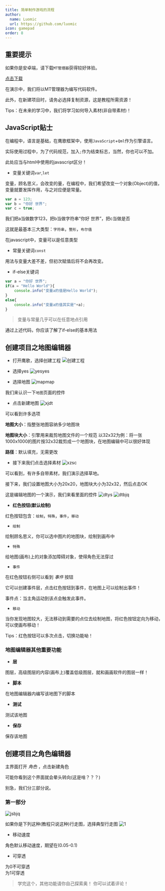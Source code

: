 ```yaml
---
title: 简单制作游戏的流程
author:
  name: Luomic
  url: https://github.com/luomic
icon: gamepad
order: 8
---
```


## 重要提示

如果你是安卓端，请下载`MT管理器`获得较好体验。

[点击下载](https://mt2.cn/)

在演示中，我们将以MT管理器为编写代码软件。

此外，在新建项目时，请务必选择复制资源，这是教程所需资源！

Tips：在未来的学习中，我们将学习如何导入素材(非自带素材)！

## JavaScript贴士

在编程中，语言是基础，在鹰歌框架中，使用`JavaScript`+`Qml`作为引擎语言。

实际使用过程中，为了代码规范，加入`;`作为结束标志，当然，你也可以不加。

此处应当与html中使用的javascript区分！

* 变量关键词`var`,`let`

变量，顾名思义，会改变的量，在编程中，我们希望改变一个对象(Object)的值，变量就要发挥作用，与之对应便是常量。

```javascript
var a = 123;
var b = "你好 世界";
var c = true;
```

我们把a当做数字123，把b当做字符串“你好 世界”，把c当做是否

这就是最基本三大类型：`字符串`，`整形`，`布尔值`

在javascript中，变量可以是任意类型

* 常量关键词`const`

用法与变量大差不差，但初次赋值后将不会再改变。

* if-else关键词

```javascript
var a = "你好 世界";
if(a = "Hello World"){
    console.info("变量a的值是Hello World");
}
else{
    console.info("变量a的值其实是"+a);
}
```

> 变量与常量几乎可以在任意地点引用

通过上述代码，你应该了解了if-else的基本用法

## 创建项目之地图编辑器

* 打开鹰歌，选择创建工程
![创建工程](image/start/xjgc.png)

* 选择yes
![yesyes](image/start/yesyes.png)

* 选择地图
![mapmap](image/start/mapmap.png)

我们来认识一下`地图`页面的控件

* 点击新建地图
![xjdt](image/start/xjdt.png)

可以看到许多选项

**地图大小**：指整张地图容纳多少地图块

**地图块大小**：引擎用来裁剪地图文件的一个规范
以32x32为例：将一张1000x1000的图片按32x32裁剪成一个地图块，在地图编辑中可以很好体现

**路径**：默认填充，无需更改

* 接下来我们点击选择素材
![xzsc](image/start/xzsc.png)

可以看到，有许多自带素材，我们演示选择草地。

接下来，我们设置地图大小为20x20，地图块大小为32x32，然后点击OK

这是编辑地图的一个演示，我们来看里面的控件
![dtys](image/start/dtys.gif)
![dtbjq](image/start/dtbjq.png)

* **红色按钮(默认绘制)**

红色按钮包含：`绘制`，`特殊`，`事件`，`移动`

* `绘制`

绘制顾名思义，你可以选中图片的地图块，绘制到画布中

* `特殊`

给地图(画布)上的对象添加障碍对象，使得角色无法穿过

* `事件`

在红色按钮右侧可以看到 *事件* 按钮

它可以创建事件层，点击红色按钮到事件，在地图上可以绘制出事件！

事件点：当主角运动到该点会触发此事件。

* `移动`

当你发现地图较大，无法移动到需要的点位去绘制地图，将红色按钮定向为移动，可以使画布移动！

Tips：红色按钮可以多次点击，切换功能呦！

### 地图编辑器其他重要功能

* **层**

图层，高级图层的内容(画布上)覆盖低级图层，就和画画软件的图层一样！

* **脚本**

在地图编辑器内编写该地图下的脚本

* **测试**

测试该地图

* **保存**

保存该地图

## 创建项目之角色编辑器

主界面打开 *角色* ，点击新建角色

可能你看到这个界面就会晕头转向(这是啥？？？)

别急，我们分三部分说。

### 第一部分

![jsbjq](image/start/2.png)

如果你是下列这种(教程只说这种)行走图，选择典型行走图
![1](image/start/1.png)

* 移动速度

角色默认移动速度，期望在(0.05-0.1)

* 可穿透

为0不可穿透<br>为1可穿透

> 学完这个，其他功能请你自己探索奥！
> 你可以试着评论！
